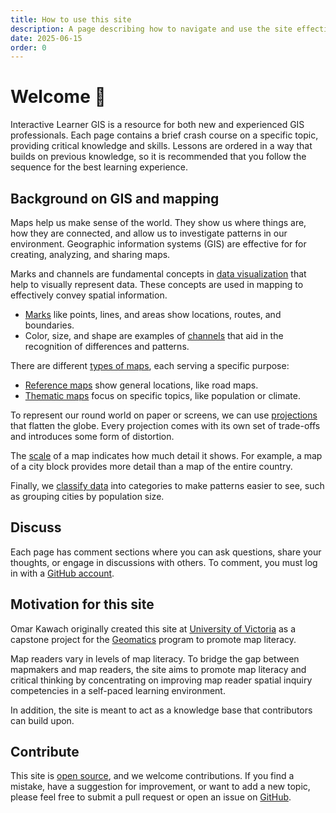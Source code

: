 ```yaml
---
title: How to use this site
description: A page describing how to navigate and use the site effectively.
date: 2025-06-15
order: 0
---
```


# Welcome 👋

Interactive Learner GIS is a resource for both new and experienced GIS professionals. 
Each page contains a brief crash course on a specific topic, providing critical knowledge and skills. 
Lessons are ordered in a way that builds on previous knowledge, so it is recommended that you follow the sequence for the best learning experience.

## Background on GIS and mapping

Maps help us make sense of the world. They show us where things are, how they are connected, and allow us to investigate patterns in our environment. Geographic information systems (GIS) are effective for for creating, analyzing, and sharing maps.

Marks and channels are fundamental concepts in [data visualization](/lessons/data-visualization) that help to visually represent data. These concepts are used in mapping to effectively convey spatial information.

- [Marks](/lessons/data-visualization#marks) like points, lines, and areas show locations, routes, and boundaries.
- Color, size, and shape are examples of [channels](/lessons/data-visualization#channels) that aid in the recognition of differences and patterns.

There are different [types of maps](/lessons/map-types), each serving a specific purpose:

- [Reference maps](/lessons/map-types#reference-maps) show general locations, like road maps.
- [Thematic maps](/lessons/map-types#thematic-maps) focus on specific topics, like population or climate.

To represent our round world on paper or screens, we can use [projections](/lessons/projections) that flatten the globe. Every projection comes with its own set of trade-offs and introduces some form of distortion.

The [scale](/lessons/scale) of a map indicates how much detail it shows. For example, a map of a city block provides more detail than a map of the entire country.

Finally, we [classify data](/lessons/classification) into categories to make patterns easier to see, such as grouping cities by population size.

## Discuss

Each page has comment sections where you can ask questions, share your thoughts, or engage in discussions with others. 
To comment, you must log in with a [GitHub account](https://github.com/).

## Motivation for this site

Omar Kawach originally created this site at [University of Victoria](https://www.uvic.ca/) as a capstone project for the [Geomatics](https://www.uvic.ca/undergraduate/programs/undergraduate-programs/pages/geography-and-computer-science.php) program to promote map literacy.

Map readers vary in levels of map literacy. 
To bridge the gap between mapmakers and map readers, the site aims to promote map literacy and critical thinking by concentrating on improving map reader spatial inquiry competencies in a self-paced learning environment.

In addition, the site is meant to act as a knowledge base that contributors can build upon.

## Contribute

This site is [open source](https://en.wikipedia.org/wiki/Open_source), and we welcome contributions. If you find a mistake, have a suggestion for improvement, or want to add a new topic, please feel free to submit a pull request or open an issue on [GitHub](https://github.com/InteractiveLearner/interactivelearner-gis/).
